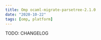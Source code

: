 ```yaml
---
title: Omp ocaml-migrate-parsetree-2.1.0
date: "2020-10-22"
tags: [omp, platform]
---
```


TODO: CHANGELOG
